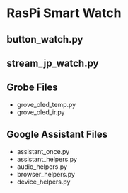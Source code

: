 # RasPi Smart Watch
## button_watch.py
## stream_jp_watch.py
## Grobe Files
 - grove_oled_temp.py
 - grove_oled_ir.py
## Google Assistant Files
 - assistant_once.py
 - assistant_helpers.py
 - audio_helpers.py
 - browser_helpers.py
 - device_helpers.py
